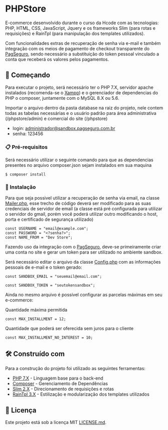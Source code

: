 # PHPStore

E-commerce desenvolvido durante o curso da Hcode com as tecnologias: PHP, HTML, CSS, JavaScript, Jquery e os frameworks Slim (para rotas e requisições) e RainTpl (para manipulação dos templates utilizados).

Com funcionalidades extras de recuperação de senha via e-mail e também integração com os meios de pagamento de checkout transparente do [PagSeguro](https://dev.pagseguro.uol.com.br/v1.0/reference/como-obter-token-de-autenticacao), sendo necessário a substituição do token pessoal vinculado a conta que receberá os valores pelos pagamentos.

## 🚀 Começando

Para executar o projeto, será necessário ter o PHP 7.X, servidor apache instalados (recomenda-se o [Xampp](https://www.apachefriends.org/pt_br/index.html)) e o gerenciador de dependencias do PHP o composer, juntamente com o MySQL 8.X ou 5.6. 

Importar o arquivo dentro da pasta database na raiz do projeto, nele contem todas as tabelas necessárias e o usuário padrão para área administrativa (/phpstore/admin) e comercial do site (/phpstore)

- login: administrador@sandbox.pagseguro.com.br
- senha: 123456

### 📋 Pré-requisitos

Será necessário utilizar o seguinte comando para que as dependencias presentes no arquivo composer.json sejam instalados em sua maquina

```
$ composer install
```

### 🔧 Instalação

Para que seja possivel utilizar a recuperação de senha via email, na classe [Mailer.php](https://github.com/leobrunno/phpstore/blob/main/vendor/hcodebr/php-classes/src/Mailer.php), esse trecho de código deverá ser modificado para as suas credenciais de servidor de email (a classe está pré configurada para utilizar o servidor do gmail, porém você poderá utilizar outro modificando o host, porta e certificado de segurança utilizado)

```
const USERNAME = "email@example.com";
const PASSWORD = "<?senha?>";
const NAME_FROM = "Dev Store";
```

Fazendo uso da integração com o [PagSeguro](https://acesso.pagseguro.uol.com.br/sandbox), deve-se primeiramente criar uma conta no site e gerar um token para ser utilizado no ambiente sandbox.

Será necessário editar o arquivo da classe [Config.php](https://github.com/leobrunno/phpstore/blob/main/vendor/hcodebr/php-classes/src/PagSeguro/Config.php) com as informações pessoais de e-mail e o token gerado:

```
const SANDBOX_EMAIL = "seuemail@email.com";
```

```
const SANDBOX_TOKEN = "seutokensandbox";
```


Ainda no mesmo arquivo é possível configurar as parcelas máximas em seu e-commerce:

Quantidade máxima permitida
```
const MAX_INSTALLMENT = 12;
```

Quantidade que poderá ser oferecida sem juros para o cliente
```
const MAX_INSTALLMENT_NO_INTEREST = 10;
```

## 🛠️ Construído com

Para a construção do projeto foi utilizado as seguintes ferramentas:

* [PHP 7.X](https://https://www.php.net/) - Linguagem base para o back-end
* [Composer](https://getcomposer.org/) - Gerenciamento de Dependências
* [Slim 2.X](https://www.slimframework.com/) - Direcionamento de requisições e rotas
* [RainTpl 3.X](https://github.com/feulf/raintpl3) - Estilização e modularização dos templates utilizados

## 📄 Licença

Este projeto está sob a licença  MIT [LICENSE.md](https://github.com/leobrunno/phpstore/blob/main/LICENSE).